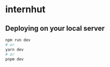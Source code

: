 # internhut


## Deploying on your local server

```bash
npm run dev
# or
yarn dev
# or
pnpm dev
```
